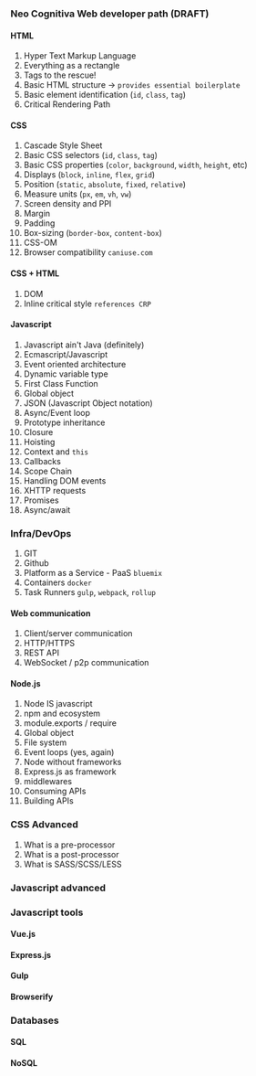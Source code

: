 ### Neo Cognitiva Web developer path (DRAFT)

#### HTML

1. Hyper Text Markup Language
2. Everything as a rectangle
3. Tags to the rescue!
4. Basic HTML structure -> `provides essential boilerplate`
5. Basic element identification (`id`, `class`, `tag`)
6. Critical Rendering Path


#### CSS
1. Cascade Style Sheet
2. Basic CSS selectors (`id`, `class`, `tag`)
3. Basic CSS properties (`color`, `background`, `width`, `height`, etc)
4. Displays (`block`, `inline`, `flex`, `grid`)
5. Position (`static`,  `absolute`, `fixed`, `relative`)
6. Measure units (`px`, `em`, `vh`, `vw`)
7. Screen density and PPI
8. Margin
9. Padding
10. Box-sizing (`border-box`, `content-box`)
11. CSS-OM
12. Browser compatibility `caniuse.com`


#### CSS + HTML
1. DOM
2. Inline critical style `references CRP`


#### Javascript
1. Javascript ain't Java (definitely)
1. Ecmascript/Javascript
3. Event oriented architecture
1. Dynamic variable type
2. First Class Function
3. Global object
4. JSON (Javascript Object notation)
4. Async/Event loop
4. Prototype inheritance
1. Closure
2. Hoisting
3. Context and `this`
5. Callbacks
4. Scope Chain
5. Handling DOM events
1. XHTTP requests
2. Promises
3. Async/await


### Infra/DevOps
1. GIT
2. Github
4. Platform as a Service - PaaS `bluemix`
5. Containers `docker`
6. Task Runners `gulp`, `webpack`, `rollup`



#### Web communication
1. Client/server communication
2. HTTP/HTTPS
3. REST API
4. WebSocket / p2p communication


#### Node.js
1. Node IS javascript
2. npm and ecosystem
3. module.exports / require
2. Global object
3. File system
4. Event loops (yes, again)
5. Node without frameworks
6. Express.js as framework
7. middlewares
8. Consuming APIs
8. Building APIs


### CSS Advanced
1. What is a pre-processor
2. What is a post-processor
3. What is SASS/SCSS/LESS


### Javascript advanced



### Javascript tools
#### Vue.js
#### Express.js
#### Gulp
#### Browserify




### Databases
#### SQL
#### NoSQL